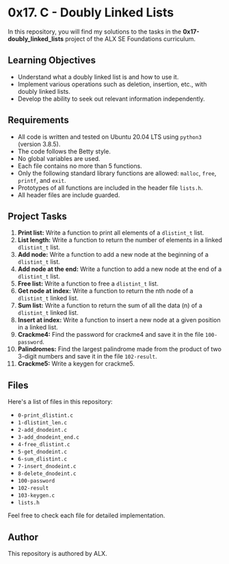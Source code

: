 # 0x17. C - Doubly Linked Lists

In this repository, you will find my solutions to the tasks in the **0x17-doubly_linked_lists** project of the ALX SE Foundations curriculum.

## Learning Objectives

- Understand what a doubly linked list is and how to use it.
- Implement various operations such as deletion, insertion, etc., with doubly linked lists.
- Develop the ability to seek out relevant information independently.

## Requirements

- All code is written and tested on Ubuntu 20.04 LTS using `python3` (version 3.8.5).
- The code follows the Betty style.
- No global variables are used.
- Each file contains no more than 5 functions.
- Only the following standard library functions are allowed: `malloc`, `free`, `printf`, and `exit`.
- Prototypes of all functions are included in the header file `lists.h`.
- All header files are include guarded.

## Project Tasks

1. **Print list:** Write a function to print all elements of a `dlistint_t` list.
2. **List length:** Write a function to return the number of elements in a linked `dlistint_t` list.
3. **Add node:** Write a function to add a new node at the beginning of a `dlistint_t` list.
4. **Add node at the end:** Write a function to add a new node at the end of a `dlistint_t` list.
5. **Free list:** Write a function to free a `dlistint_t` list.
6. **Get node at index:** Write a function to return the nth node of a `dlistint_t` linked list.
7. **Sum list:** Write a function to return the sum of all the data (n) of a `dlistint_t` linked list.
8. **Insert at index:** Write a function to insert a new node at a given position in a linked list.
9. **Crackme4:** Find the password for crackme4 and save it in the file `100-password`.
10. **Palindromes:** Find the largest palindrome made from the product of two 3-digit numbers and save it in the file `102-result`.
11. **Crackme5:** Write a keygen for crackme5.

## Files

Here's a list of files in this repository:

- `0-print_dlistint.c`
- `1-dlistint_len.c`
- `2-add_dnodeint.c`
- `3-add_dnodeint_end.c`
- `4-free_dlistint.c`
- `5-get_dnodeint.c`
- `6-sum_dlistint.c`
- `7-insert_dnodeint.c`
- `8-delete_dnodeint.c`
- `100-password`
- `102-result`
- `103-keygen.c`
- `lists.h`

Feel free to check each file for detailed implementation.

## Author

This repository is authored by ALX.
